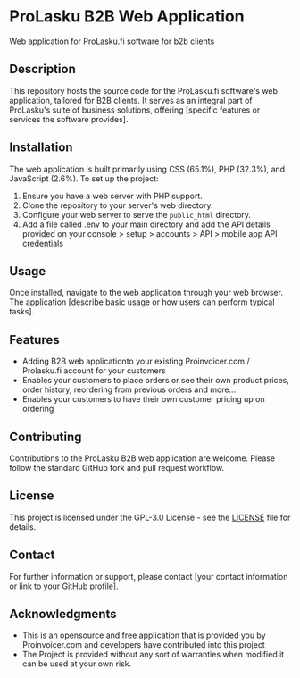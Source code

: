 # ProLasku B2B Web Application
Web application for ProLasku.fi software for b2b clients

## Description
This repository hosts the source code for the ProLasku.fi software's web application, tailored for B2B clients. It serves as an integral part of ProLasku's suite of business solutions, offering [specific features or services the software provides].

## Installation
The web application is built primarily using CSS (65.1%), PHP (32.3%), and JavaScript (2.6%). To set up the project:
1. Ensure you have a web server with PHP support.
2. Clone the repository to your server's web directory.
3. Configure your web server to serve the `public_html` directory.
4. Add a file called .env to your main directory and add the API details provided on your console > setup > accounts > API > mobile app API credentials 

## Usage
Once installed, navigate to the web application through your web browser. The application [describe basic usage or how users can perform typical tasks].

## Features
- Adding B2B web applicationto your existing Proinvoicer.com / Prolasku.fi account for your customers 
- Enables your customers to place orders or see their own product prices, order history, reordering from previous orders and more...
- Enables your customers to have their own customer pricing up on ordering

## Contributing
Contributions to the ProLasku B2B web application are welcome. Please follow the standard GitHub fork and pull request workflow.

## License
This project is licensed under the GPL-3.0 License - see the [LICENSE](LICENSE) file for details.

## Contact
For further information or support, please contact [your contact information or link to your GitHub profile].

## Acknowledgments
- This is an opensource and free application that is provided you by Proinvoicer.com and developers have contributed into this project
- The Project is provided without any sort of warranties when modified it can be used at your own risk.

